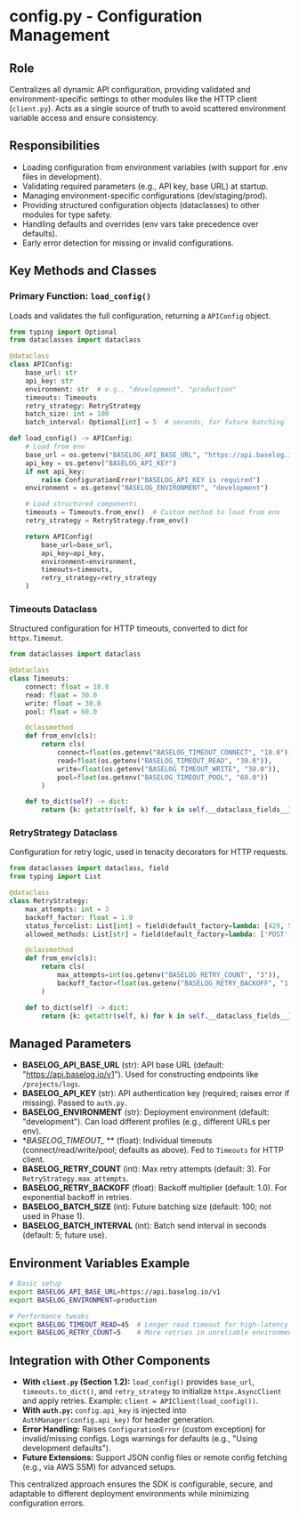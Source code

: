 # config.py - Configuration Management

## Role
Centralizes all dynamic API configuration, providing validated and environment-specific settings to other modules like the HTTP client (`client.py`). Acts as a single source of truth to avoid scattered environment variable access and ensure consistency.

## Responsibilities
- Loading configuration from environment variables (with support for .env files in development).
- Validating required parameters (e.g., API key, base URL) at startup.
- Managing environment-specific configurations (dev/staging/prod).
- Providing structured configuration objects (dataclasses) to other modules for type safety.
- Handling defaults and overrides (env vars take precedence over defaults).
- Early error detection for missing or invalid configurations.

## Key Methods and Classes

### Primary Function: `load_config()`
Loads and validates the full configuration, returning a `APIConfig` object.

```python
from typing import Optional
from dataclasses import dataclass

@dataclass
class APIConfig:
    base_url: str
    api_key: str
    environment: str  # e.g., "development", "production"
    timeouts: Timeouts
    retry_strategy: RetryStrategy
    batch_size: int = 100
    batch_interval: Optional[int] = 5  # seconds, for future batching

def load_config() -> APIConfig:
    # Load from env
    base_url = os.getenv("BASELOG_API_BASE_URL", "https://api.baselog.io/v1")
    api_key = os.getenv("BASELOG_API_KEY")
    if not api_key:
        raise ConfigurationError("BASELOG_API_KEY is required")
    environment = os.getenv("BASELOG_ENVIRONMENT", "development")

    # Load structured components
    timeouts = Timeouts.from_env()  # Custom method to load from env
    retry_strategy = RetryStrategy.from_env()

    return APIConfig(
        base_url=base_url,
        api_key=api_key,
        environment=environment,
        timeouts=timeouts,
        retry_strategy=retry_strategy
    )
```

### Timeouts Dataclass
Structured configuration for HTTP timeouts, converted to dict for `httpx.Timeout`.

```python
from dataclasses import dataclass

@dataclass
class Timeouts:
    connect: float = 10.0
    read: float = 30.0
    write: float = 30.0
    pool: float = 60.0

    @classmethod
    def from_env(cls):
        return cls(
            connect=float(os.getenv("BASELOG_TIMEOUT_CONNECT", "10.0")),
            read=float(os.getenv("BASELOG_TIMEOUT_READ", "30.0")),
            write=float(os.getenv("BASELOG_TIMEOUT_WRITE", "30.0")),
            pool=float(os.getenv("BASELOG_TIMEOUT_POOL", "60.0"))
        )

    def to_dict(self) -> dict:
        return {k: getattr(self, k) for k in self.__dataclass_fields__}
```

### RetryStrategy Dataclass
Configuration for retry logic, used in tenacity decorators for HTTP requests.

```python
from dataclasses import dataclass, field
from typing import List

@dataclass
class RetryStrategy:
    max_attempts: int = 3
    backoff_factor: float = 1.0
    status_forcelist: List[int] = field(default_factory=lambda: [429, 500, 502, 503, 504])
    allowed_methods: List[str] = field(default_factory=lambda: ['POST', 'PUT', 'PATCH'])

    @classmethod
    def from_env(cls):
        return cls(
            max_attempts=int(os.getenv("BASELOG_RETRY_COUNT", "3")),
            backoff_factor=float(os.getenv("BASELOG_RETRY_BACKOFF", "1.0"))
        )

    def to_dict(self) -> dict:
        return {k: getattr(self, k) for k in self.__dataclass_fields__}
```

## Managed Parameters
- **BASELOG_API_BASE_URL** (str): API base URL (default: "https://api.baselog.io/v1"). Used for constructing endpoints like `/projects/logs`.
- **BASELOG_API_KEY** (str): API authentication key (required; raises error if missing). Passed to `auth.py`.
- **BASELOG_ENVIRONMENT** (str): Deployment environment (default: "development"). Can load different profiles (e.g., different URLs per env).
- **BASELOG_TIMEOUT_* ** (float): Individual timeouts (connect/read/write/pool; defaults as above). Fed to `Timeouts` for HTTP client.
- **BASELOG_RETRY_COUNT** (int): Max retry attempts (default: 3). For `RetryStrategy.max_attempts`.
- **BASELOG_RETRY_BACKOFF** (float): Backoff multiplier (default: 1.0). For exponential backoff in retries.
- **BASELOG_BATCH_SIZE** (int): Future batching size (default: 100; not used in Phase 1).
- **BASELOG_BATCH_INTERVAL** (int): Batch send interval in seconds (default: 5; future use).

## Environment Variables Example
```bash
# Basic setup
export BASELOG_API_BASE_URL=https://api.baselog.io/v1
export BASELOG_ENVIRONMENT=production

# Performance tweaks
export BASELOG_TIMEOUT_READ=45  # Longer read timeout for high-latency networks
export BASELOG_RETRY_COUNT=5    # More retries in unreliable environments
```

## Integration with Other Components
- **With `client.py` (Section 1.2):** `load_config()` provides `base_url`, `timeouts.to_dict()`, and `retry_strategy` to initialize `httpx.AsyncClient` and apply retries. Example: `client = APIClient(load_config())`.
- **With `auth.py`:** `config.api_key` is injected into `AuthManager(config.api_key)` for header generation.
- **Error Handling:** Raises `ConfigurationError` (custom exception) for invalid/missing configs. Logs warnings for defaults (e.g., "Using development defaults").
- **Future Extensions:** Support JSON config files or remote config fetching (e.g., via AWS SSM) for advanced setups.

This centralized approach ensures the SDK is configurable, secure, and adaptable to different deployment environments while minimizing configuration errors.